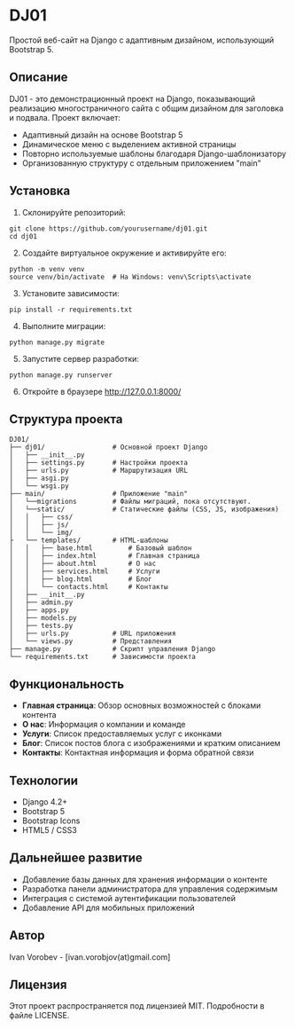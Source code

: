 # DJ01

Простой веб-сайт на Django с адаптивным дизайном, использующий Bootstrap 5.

## Описание

DJ01 - это демонстрационный проект на Django, показывающий реализацию многостраничного сайта с общим дизайном для заголовка и подвала. Проект включает:
- Адаптивный дизайн на основе Bootstrap 5
- Динамическое меню с выделением активной страницы
- Повторно используемые шаблоны благодаря Django-шаблонизатору
- Организованную структуру с отдельным приложением "main"

## Установка

1. Склонируйте репозиторий:
```
git clone https://github.com/yourusername/dj01.git
cd dj01
```

2. Создайте виртуальное окружение и активируйте его:
```
python -m venv venv
source venv/bin/activate  # На Windows: venv\Scripts\activate
```

3. Установите зависимости:
```
pip install -r requirements.txt
```

4. Выполните миграции:
```
python manage.py migrate
```

5. Запустите сервер разработки:
```
python manage.py runserver
```

6. Откройте в браузере http://127.0.0.1:8000/

## Структура проекта

```
DJ01/
├── dj01/                 # Основной проект Django
│   ├── __init__.py
│   ├── settings.py       # Настройки проекта
│   ├── urls.py           # Маршрутизация URL
│   ├── asgi.py
│   └── wsgi.py
├── main/                 # Приложение "main"
│   └──migrations         # Файлы миграций, пока отсутствуют.
│   └──static/            # Статические файлы (CSS, JS, изображения)
│   │   ├── css/
│   │   ├── js/
│   │   └── img/
├   └── templates/        # HTML-шаблоны
│   │   ├── base.html         # Базовый шаблон
│   │   ├── index.html        # Главная страница
│   │   ├── about.html        # О нас
│   │   ├── services.html     # Услуги 
│   │   ├── blog.html         # Блог
│   │   └── contacts.html     # Контакты
│   ├── __init__.py
│   ├── admin.py
│   ├── apps.py
│   ├── models.py
│   ├── tests.py
│   ├── urls.py           # URL приложения
│   └── views.py          # Представления
├── manage.py             # Скрипт управления Django
└── requirements.txt      # Зависимости проекта
```

## Функциональность

- **Главная страница**: Обзор основных возможностей с блоками контента
- **О нас**: Информация о компании и команде
- **Услуги**: Список предоставляемых услуг с иконками
- **Блог**: Список постов блога с изображениями и кратким описанием
- **Контакты**: Контактная информация и форма обратной связи

## Технологии

- Django 4.2+
- Bootstrap 5
- Bootstrap Icons
- HTML5 / CSS3

## Дальнейшее развитие

- Добавление базы данных для хранения информации о контенте
- Разработка панели администратора для управления содержимым
- Интеграция с системой аутентификации пользователей
- Добавление API для мобильных приложений

## Автор

Ivan Vorobev - [ivan.vorobjov(at)gmail.com]

## Лицензия

Этот проект распространяется под лицензией MIT. Подробности в файле LICENSE.